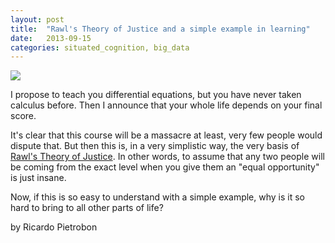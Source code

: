 ```yaml
---
layout: post
title:  "Rawl's Theory of Justice and a simple example in learning"
date:   2013-09-15
categories: situated_cognition, big_data
---
```


![](https://lh3.googleusercontent.com/-IBBXUvOYK_4/UjCwtvLDeMI/AAAAAAAA3yM/ATIOX7v3YoQ/w535-h717-no/%253Bldf.png)

I propose to teach you differential equations, but you have never taken calculus before. Then I announce that your whole life depends on your final score.

It's clear that this course will be a massacre at least, very few people would dispute that. But then this is, in a very simplistic way, the very basis of [Rawl's Theory of Justice](http://en.wikipedia.org/wiki/A_Theory_of_Justice). In other words, to assume that any two people will be coming from the exact level when you give them an "equal opportunity" is just insane. 

Now, if this is so easy to understand with a simple example, why is it so hard to bring to all other parts of life?

by Ricardo Pietrobon
